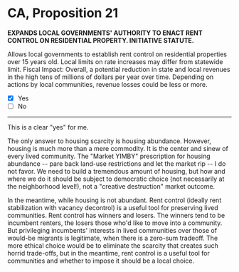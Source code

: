 # CA, Proposition 21

**EXPANDS LOCAL GOVERNMENTS' AUTHORITY TO ENACT RENT CONTROL ON RESIDENTIAL PROPERTY. INITIATIVE STATUTE.**

Allows local governments to establish rent control on residential properties over 15 years old. Local limits on rate increases may differ from statewide limit. Fiscal Impact: Overall, a potential reduction in state and local revenues in the high tens of millions of dollars per year over time. Depending on actions by local communities, revenue losses could be less or more.

- [x] Yes
- [ ] No

---

This is a clear "yes" for me.

The only answer to housing scarcity is housing abundance. However, housing is much more than a mere commodity. It is the center and sinew of
every lived community. The "Market YIMBY" prescription for housing abundance -- pare back land-use restrictions and let the market rip -- I do not favor.
We need to build a tremendous amount of housing, but how and where we do it should be subject to democratic choice (not necessarily at the neighborhood level!),
not a "creative destruction" market outcome.

In the meantime, while housing is not abundant. Rent control (ideally rent stabilization with vacancy decontrol) is a useful tool for preserving lived
communities. Rent control has winners and losers. The winners tend to be incumbent renters, the losers those who'd like to move into a community.
But privileging incumbents' interests in lived communities over those of would-be migrants is legitimate, when there is a zero-sum tradeoff. The more
ethical choice would be to eliminate the scarcity that creates such horrid trade-offs, but in the meantime, rent control is a useful tool for communities
and whether to impose it should be a local choice.





